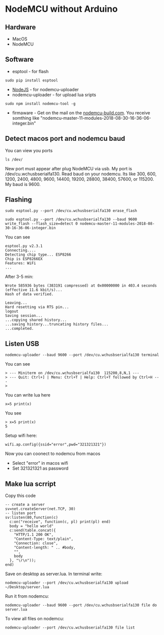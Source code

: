 # NodeMCU without Arduino

## Hardware
* MacOS
* NodeMCU
## Software
* esptool - for flash
```
sudo pip install esptool
```
* [NodeJS](https://nodejs.org/en/download/) - for nodemcu-uploader
* nodemcu-uploader - for upload lua sripts
```
sudo npm install nodemcu-tool -g
```
* firmaware - Get on the mail on the [nodemcu-build.com](https://nodemcu-build.com). You receive somthing like "nodemcu-master-11-modules-2018-08-30-16-36-06-integer.bin"
## Detect macos port and nodemcu baud
You can view you ports
```
ls /dev/
```
New port must appear after plug NodeMCU via usb.
My port is /dev/cu.wchusbserialfa130.
Read baud on your nodemcu. Its like 300, 600, 1200, 2400, 4800, 9600, 14400, 19200, 28800, 38400, 57600, or 115200.
My baud is 9600.

## Flashing
```
sudo esptool.py --port /dev/cu.wchusbserialfa130 erase_flash
```
```
sudo esptool.py --port /dev/cu.wchusbserialfa130 --baud 9600 write_flash --flash_size=detect 0 nodemcu-master-11-modules-2018-08-30-16-36-06-integer.bin
```
You can see
```
esptool.py v2.3.1
Connecting....
Detecting chip type... ESP8266
Chip is ESP8266EX
Features: WiFi
...
```
After 3-5 min:
```
Wrote 585936 bytes (383191 compressed) at 0x00000000 in 403.4 seconds (effective 11.6 kbit/s)...
Hash of data verified.

Leaving...
Hard resetting via RTS pin...
logout
Saving session...
...copying shared history...
...saving history...truncating history files...
...completed.
```
## Listen USB
```
nodemcu-uploader --baud 9600 --port /dev/cu.wchusbserialfa130 terminal
```
You can see
```
> --- Miniterm on /dev/cu.wchusbserialfa130  115200,8,N,1 ---
> --- Quit: Ctrl+] | Menu: Ctrl+T | Help: Ctrl+T followed by Ctrl+H ---
> 
```
You can write lua here
```
x=5 print(x)
```
You see
```
> x=5 print(x)
5
```
Setup wifi here:
```
wifi.ap.config({ssid="error",pwd="321321321"})
```
Now you can coonect to nodemcu from macos
* Select "error" in macos wifi
* Set 321321321 as password
## Make lua scrript
Copy this code
```
-- create a server
sv=net.createServer(net.TCP, 30)
-- listen port
sv:listen(80,function(c)
  c:on("receive", function(c, pl) print(pl) end)
  body = "hello world"
  c:send(table.concat({
    "HTTP/1.1 200 OK",
    "Content-Type: text/plain",
    "Connection: close",
    "Content-length: " .. #body,
    "",
    body
  }, "\r\n"));
end)
```
Save on desktop as server.lua. 
In terminal write:
```
nodemcu-uploader --port /dev/cu.wchusbserialfa130 upload ~/Desktop/server.lua
```
Run it from nodemcu:
```
nodemcu-uploader --baud 9600 --port /dev/cu.wchusbserialfa130 file do server.lua
```
To view all files on nodemcu:
```
nodemcu-uploader --port /dev/cu.wchusbserialfa130 file list
```
